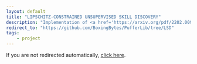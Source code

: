 ```yaml
---
layout: default
title: "LIPSCHITZ-CONSTRAINED UNSUPERVISED SKILL DISCOVERY"
description: "Implementation of <a href='https://arxiv.org/pdf/2202.00914' target='_blank'><em>LIPSCHITZ-CONSTRAINED UNSUPERVISED SKILL DISCOVERY</em></a>"
redirect_to: "https://github.com/BoxingBytes/PufferLib/tree/LSD"
tags: 
    - project
---
```


<script>
window.location.href = "{{ page.redirect_to }}";
</script>

<p>If you are not redirected automatically, <a href="{{ page.redirect_to }}">click here</a>.</p>